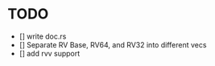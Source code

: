 # TODO

* [] write doc.rs
* [] Separate RV Base, RV64, and RV32 into different vecs
* [] add rvv support

